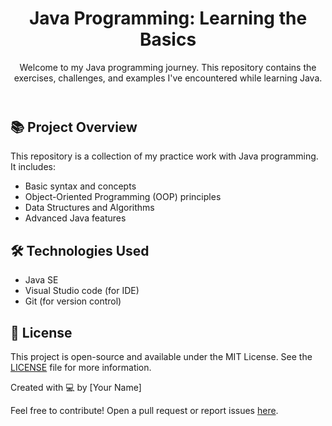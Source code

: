 <!DOCTYPE html>
<html lang="en">
<head>
    <meta charset="UTF-8">
    <meta name="viewport" content="width=device-width, initial-scale=1.0">
    <meta http-equiv="X-UA-Compatible" content="ie=edge">

</head>
<body>

<header>
    <h1>Java Programming: Learning the Basics</h1>
    <p>Welcome to my Java programming journey. This repository contains the exercises, challenges, and examples I've encountered while learning Java.</p>
</header>

<section>
    <h2>📚 Project Overview</h2>
    <p>This repository is a collection of my practice work with Java programming. It includes:</p>
    <ul>
        <li>Basic syntax and concepts</li>
        <li>Object-Oriented Programming (OOP) principles</li>
        <li>Data Structures and Algorithms</li>
        <li>Advanced Java features</li>
    </ul>
</section>


<section>
    <h2>🛠️ Technologies Used</h2>
    <ul>
        <li>Java SE</li>
        <li>Visual Studio code (for IDE)</li>
        <li>Git (for version control)</li>
    </ul>
</section>

<section>
    <h2>📄 License</h2>
    <p>This project is open-source and available under the MIT License. See the <a href="LICENSE" target="_blank">LICENSE</a> file for more information.</p>
</section>

<footer>
    <p>Created with 💻 by [Your Name]</p>
    <p>Feel free to contribute! Open a pull request or report issues <a href="https://github.com/yourusername/java-programming/issues" target="_blank">here</a>.</p>
</footer>

</body>
</html>
